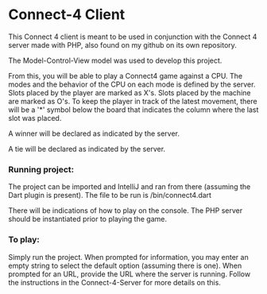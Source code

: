 # Connect-4 Client
This Connect 4 client is meant to be used in conjunction with the Connect 4 server made with PHP, also found on my github on its own repository.

The Model-Control-View model was used to develop this project.

From this, you will be able to play a Connect4 game against a CPU. The modes and the behavior of the CPU on each mode is defined by the server. Slots placed by the player are marked as X's. Slots placed by the machine are marked as O's. To keep the player in track of the latest movement, there will be a '*' symbol below the board that indicates the column where the last slot was placed.

A winner will be declared as indicated by the server.

A tie will be declared as indicated by the server.

### Running project:
The project can be imported and IntelliJ and ran from there (assuming the Dart plugin is present). The file to be run is /bin/connect4.dart

There will be indications of how to play on the console. The PHP server should be instantiated prior to playing the game.

### To play:
Simply run the project. When prompted for information, you may enter an empty string to select the default option (assuming there is one). When prompted for an URL, provide the URL where the server is running. Follow the instructions in the Connect-4-Server for more details on this.
